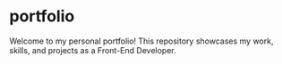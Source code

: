 # portfolio
Welcome to my personal portfolio! This repository showcases my work, skills, and projects as a Front-End Developer.
